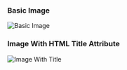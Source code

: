 ### Basic Image
![Basic Image](https://avatars1.githubusercontent.com/u/583231)


### Image With HTML Title Attribute
![Image With Title](https://avatars1.githubusercontent.com/u/583231 "The Octocat Avatar")
